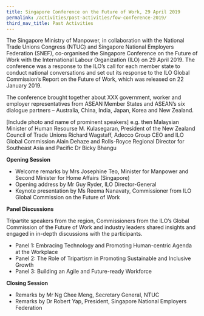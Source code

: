 ```yaml
---
title: Singapore Conference on the Future of Work, 29 April 2019 
permalink: /activities/past-activities/fow-conference-2019/
third_nav_title: Past Activities
---
```


The Singapore Ministry of Manpower, in collaboration with the National Trade Unions Congress (NTUC) and Singapore National Employers Federation (SNEF), co-organised the Singapore Conference on the Future of Work with the International Labour Organization (ILO) on 29 April 2019. The conference was a response to the ILO’s call for each member state to conduct national conversations and set out its response to the ILO Global Commission’s Report on the Future of Work, which was released on 22 January 2019. 

The conference brought together about XXX government, worker and employer representatives from ASEAN Member States and ASEAN’s six dialogue partners – Australia, China, India, Japan, Korea and New Zealand. 

[Include photo and name of prominent speakers] e.g. then Malaysian Minister of Human Resourse M. Kulasegaran, President of the New Zealand Council of Trade Unions Richard Wagstaff, Adecco Group CEO and ILO Global Commission Alain Dehaze and Rolls-Royce Regional Director for Southeast Asia and Pacific Dr Bicky Bhangu

**Opening Session** 

- Welcome remarks by Mrs Josephine Teo, Minister for Manpower and Second Minister for Home Affairs (Singapore)
- Opening address by Mr Guy Ryder, ILO Director-General
- Keynote presentation by Ms Reema Nanavaty, Commissioner from ILO Global Commission on the Future of Work

**Panel Discussions** 

Tripartite speakers from the region, Commissioners from the ILO’s Global Commission of the Future of Work and industry leaders shared insights and engaged in in-depth discussions with the participants. 
- Panel 1: Embracing Technology and Promoting Human-centric Agenda at the Workplace
- Panel 2: The Role of Tripartism in Promoting Sustainable and Inclusive Growth
- Panel 3: Building an Agile and Future-ready Workforce

**Closing Session**
- Remarks by Mr Ng Chee Meng, Secretary General, NTUC
- Remarks by Dr Robert Yap, President, Singapore National Employers Federation
